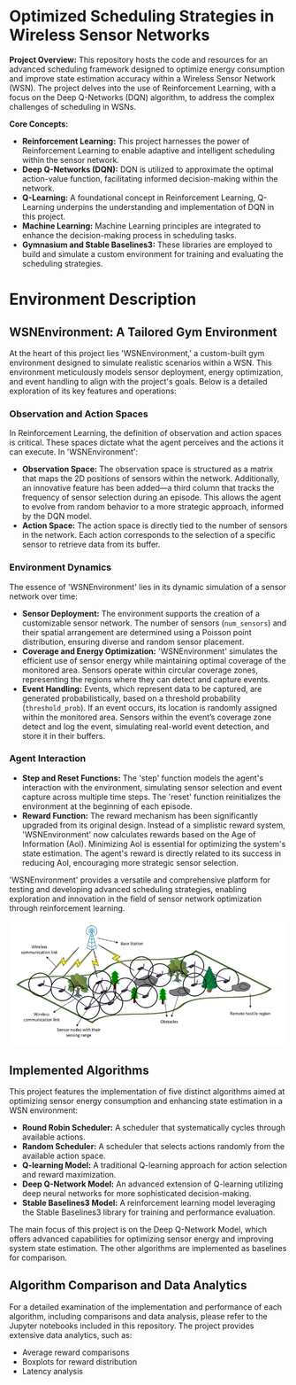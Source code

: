 # Optimized Scheduling Strategies in Wireless Sensor Networks

**Project Overview:**
This repository hosts the code and resources for an advanced scheduling framework designed to optimize energy consumption and improve state estimation accuracy within a Wireless Sensor Network (WSN). The project delves into the use of Reinforcement Learning, with a focus on the Deep Q-Networks (DQN) algorithm, to address the complex challenges of scheduling in WSNs.

**Core Concepts:**
- **Reinforcement Learning:** This project harnesses the power of Reinforcement Learning to enable adaptive and intelligent scheduling within the sensor network.
- **Deep Q-Networks (DQN):** DQN is utilized to approximate the optimal action-value function, facilitating informed decision-making within the network.
- **Q-Learning:** A foundational concept in Reinforcement Learning, Q-Learning underpins the understanding and implementation of DQN in this project.
- **Machine Learning:** Machine Learning principles are integrated to enhance the decision-making process in scheduling tasks.
- **Gymnasium and Stable Baselines3:** These libraries are employed to build and simulate a custom environment for training and evaluating the scheduling strategies.

# Environment Description

## WSNEnvironment: A Tailored Gym Environment

At the heart of this project lies 'WSNEnvironment,' a custom-built gym environment designed to simulate realistic scenarios within a WSN. This environment meticulously models sensor deployment, energy optimization, and event handling to align with the project's goals. Below is a detailed exploration of its key features and operations:

### Observation and Action Spaces
In Reinforcement Learning, the definition of observation and action spaces is critical. These spaces dictate what the agent perceives and the actions it can execute. In 'WSNEnvironment':
- **Observation Space:** The observation space is structured as a matrix that maps the 2D positions of sensors within the network. Additionally, an innovative feature has been added—a third column that tracks the frequency of sensor selection during an episode. This allows the agent to evolve from random behavior to a more strategic approach, informed by the DQN model.
- **Action Space:** The action space is directly tied to the number of sensors in the network. Each action corresponds to the selection of a specific sensor to retrieve data from its buffer.

### Environment Dynamics
The essence of 'WSNEnvironment' lies in its dynamic simulation of a sensor network over time:
- **Sensor Deployment:** The environment supports the creation of a customizable sensor network. The number of sensors (`num_sensors`) and their spatial arrangement are determined using a Poisson point distribution, ensuring diverse and random sensor placement.
- **Coverage and Energy Optimization:** 'WSNEnvironment' simulates the efficient use of sensor energy while maintaining optimal coverage of the monitored area. Sensors operate within circular coverage zones, representing the regions where they can detect and capture events.
- **Event Handling:** Events, which represent data to be captured, are generated probabilistically, based on a threshold probability (`threshold_prob`). If an event occurs, its location is randomly assigned within the monitored area. Sensors within the event’s coverage zone detect and log the event, simulating real-world event detection, and store it in their buffers.

### Agent Interaction
- **Step and Reset Functions:** The 'step' function models the agent's interaction with the environment, simulating sensor selection and event capture across multiple time steps. The 'reset' function reinitializes the environment at the beginning of each episode.
- **Reward Function:** The reward mechanism has been significantly upgraded from its original design. Instead of a simplistic reward system, 'WSNEnvironment' now calculates rewards based on the Age of Information (AoI). Minimizing AoI is essential for optimizing the system's state estimation. The agent's reward is directly related to its success in reducing AoI, encouraging more strategic sensor selection.

'WSNEnvironment' provides a versatile and comprehensive platform for testing and developing advanced scheduling strategies, enabling exploration and innovation in the field of sensor network optimization through reinforcement learning.

![WSNEnvironment](https://github.com/fareskhlifi/Intelligent-Scheduling-using-Reinforcement-learning-and-Deep-Q-Networks/blob/main/WSN.png?raw=true)

## Implemented Algorithms
This project features the implementation of five distinct algorithms aimed at optimizing sensor energy consumption and enhancing state estimation in a WSN environment:
- **Round Robin Scheduler:** A scheduler that systematically cycles through available actions.
- **Random Scheduler:** A scheduler that selects actions randomly from the available action space.
- **Q-learning Model:** A traditional Q-learning approach for action selection and reward maximization.
- **Deep Q-Network Model:** An advanced extension of Q-learning utilizing deep neural networks for more sophisticated decision-making.
- **Stable Baselines3 Model:** A reinforcement learning model leveraging the Stable Baselines3 library for training and performance evaluation.

The main focus of this project is on the Deep Q-Network Model, which offers advanced capabilities for optimizing sensor energy and improving system state estimation. The other algorithms are implemented as baselines for comparison.

## Algorithm Comparison and Data Analytics

For a detailed examination of the implementation and performance of each algorithm, including comparisons and data analysis, please refer to the Jupyter notebooks included in this repository. The project provides extensive data analytics, such as:

- Average reward comparisons
- Boxplots for reward distribution
- Latency analysis

